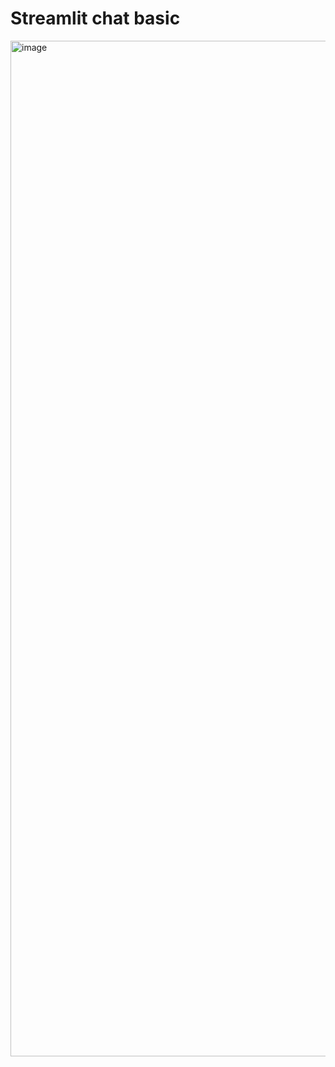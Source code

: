# Streamlit chat basic
<img width="1625" alt="image" src="https://github.com/user-attachments/assets/3b626e35-7982-4d61-bd7a-3e1d330c045f">
